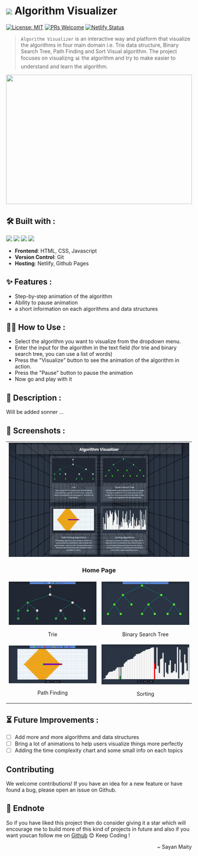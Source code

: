 # <img src="https://media2.giphy.com/media/kkCsb4kKRQOzPPDBGL/giphy.gif?cid=ecf05e4731jqkbjr0mvdngqz6hi78xd0pkrlqhbhqq3webnf&rid=giphy.gif&ct=s" height="40px"> Algorithm Visualizer

[![License: MIT](https://img.shields.io/badge/License-MIT-yellow.svg)](https://opensource.org/licenses/MIT) 
[![PRs Welcome](https://img.shields.io/badge/PRs-welcome-brightgreen.svg)](http://makeapullrequest.com)
[![Netlify Status](https://api.netlify.com/api/v1/badges/6adb0f19-ac48-45e2-a896-9f6ac6d2f620/deploy-status)](https://app.netlify.com/sites/sayancr777-algorithm-visualizer/deploys)

>```Algorithm Visualizer``` is an interactive way and platform that visualize the algorithms in four main domain i.e. Trie data structure, Binary Search Tree, Path Finding and Sort Visual algorithm. The project focuses on visualizng 📊 the algorithm and try to make easier to understand and learn the algorithm.


<img src="https://media2.giphy.com/media/6wa5vuYvetU1Jibm13/giphy.gif?cid=ecf05e47ot9ej3657scll8evgmu0okov4ehohagfunabol8j&rid=giphy.gif&ct=g" height="350px" width="100%" >

## 🛠️ Built with :
<img src="https://img.shields.io/badge/html5%20-%23E34F26.svg?&style=for-the-badge&logo=html5&logoColor=white"/>  <img src="https://img.shields.io/badge/css3%20-%231572B6.svg?&style=for-the-badge&logo=css3&logoColor=white"/> <img src="https://img.shields.io/badge/javascript%20-%23323330.svg?&style=for-the-badge&logo=javascript&logoColor=%23F7DF1E"/> <img src="https://img.shields.io/badge/netlify%20-%2300C7B7.svg?&style=for-the-badge&logo=netlify&logoColor=white"/> 
- **Frontend**: HTML, CSS, Javascript
- **Version Control**: Git
- **Hosting**: Netlify, Github Pages

## ✨ Features :
- Step-by-step animation of the algorithm
- Ability to pause animation
- a short information on each algorithms and data structures

## 👨‍💻 How to Use :
- Select the algorithm you want to visualize from the dropdown menu.
- Enter the input for the algorithm in the text field (for trie and binary search tree, you can use a list of words)
- Press the "Visualize" button to see the animation of the algorithm in action.
- Press the "Pause" button to pause the animation
- Now go and play with it

## 📒 Description :
Will be added sonner ...


## 📸 Screenshots :
<table>
    <tr>
        <td colspan="2">
            <img src="https://github.com/Sayan-Maity/Algorithm-Visualizer/blob/main/assets/home-page.jpeg"></img>
            <br />
            <h3 align="center">Home Page</h3>
        </td>
    </tr>
    <tr>
        <td width="50%">
            <img src="https://github.com/Sayan-Maity/Algorithm-Visualizer/blob/main/assets/trie-preview.jpg"></img>
            <br />
            <p align="center">Trie </p>
        </td>
        <td width="50%">
            <img src="https://github.com/Sayan-Maity/Algorithm-Visualizer/blob/main/assets/preview2.jpg"></img>
            <br />
            <p align="center">Binary Search Tree</p>
        </td>
    </tr>
    <tr>
        <td width="50%">
            <img src="https://github.com/Sayan-Maity/Algorithm-Visualizer/blob/main/assets/path-preview.jpg"></img>
            <br />
            <p align="center">Path Finding</p></td>
        <td width="50%">
            <img src="https://github.com/Sayan-Maity/Algorithm-Visualizer/blob/main/assets/sorting-preview.jpg"></img>
            <br />
            <p align="center">Sorting</p>
        </td>
    </tr>
</table>


## ⏳ Future Improvements :

- [ ] Add more and more algorithms and data structures 
- [ ] Bring a lot of animations to help users visualize things more perfectly
- [ ] Adding the time complexity chart and some small info on each topics

## Contributing

We welcome contributions! If you have an idea for a new feature or have found a bug, please open an issue on Github. 

## 📝 Endnote
So if you have liked this project then do consider giving it a star which will encourage me to build more of this kind of projects in future and also if you want youcan follow me on [Github](https://github.com/Sayan-Maity/) 😊
Keep Coding !

<p align="right">~ Sayan Maity</p>
